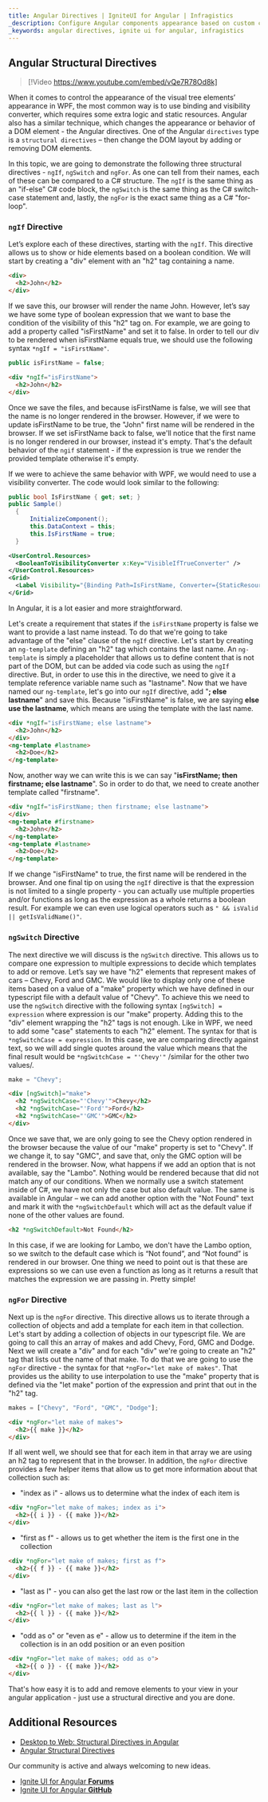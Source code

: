 ```yaml
---
title: Angular Directives | IgniteUI for Angular | Infragistics
_description: Configure Angular components appearance based on custom conditions, simply by using the Angular structural directives.
_keywords: angular directives, ignite ui for angular, infragistics
---
```


## Angular Structural Directives

> [!Video https://www.youtube.com/embed/vQe7R78Od8k]

When it comes to control the appearance of the visual tree elements’ appearance in WPF, the most common way is to use binding and visibility converter, which requires some extra logic and static resources. Angular also has a similar technique, which changes the appearance or behavior of a DOM element - the Angular directives. One of the Angular `directives` type is a `structural directives` – then change the DOM layout by adding or removing DOM elements.

In this topic, we are going to demonstrate the following three structural directives - `ngIf`, `ngSwitch` and `ngFor`. As one can tell from their names, each of these can be compared to a C# structure. The `ngIf` is the same thing as an "if-else" C# code block, the `ngSwitch` is the same thing as the C# switch-case statement and, lastly, the `ngFor` is the exact same thing as a C# "for-loop".

### `ngIf` Directive
Let’s explore each of these directives, starting with the `ngIf`. This directive allows us to show or hide elements based on a boolean condition. We will start by creating a "div" element with an "h2" tag containing a name.
```html
<div>
  <h2>John</h2>
</div>
```
If we save this, our browser will render the name John. However, let’s say we have some type of boolean expression that we want to base the condition of the visibility of this "h2" tag on. For example, we are going to add a property called "isFirstName" and set it to false. In order to tell our div to be rendered when isFirstName equals true, we should use the following syntax `*ngIf = "isFirstName"`.
```typescript
public isFirstName = false;
```
``` html
<div *ngIf="isFirstName">
  <h2>John</h2>
</div>
```
Once we save the files, and because isFirstName is false, we will see that the name is no longer rendered in the browser. However, if we were to update isFirstName to be true, the "John" first name will be rendered in the browser. If we set isFirstName back to false, we'll notice that the first name is no longer rendered in our browser, instead it's empty. That's the default behavior of the `ngif` statement - if the expression is true we render the provided template otherwise it's empty.

If we were to achieve the same behavior with WPF, we would need to use a visibility converter. The code would look similar to the following:
```cs
public bool IsFirstName { get; set; }
public Sample()
  {
      InitializeComponent();
      this.DataContext = this;
      this.IsFirstName = true;
  }
```
```xml
<UserControl.Resources>
  <BooleanToVisibilityConverter x:Key="VisibleIfTrueConverter" />
</UserControl.Resources>
<Grid>
  <Label Visibility="{Binding Path=IsFirstName, Converter={StaticResource VisibleIfTrueConverter}}">John</Label>
</Grid>
```
In Angular, it is a lot easier and more straightforward. 

Let's create a requirement that states if the `isFirstName` property is false we want to provide a last name instead. To do that we're going to take advantage of the "else" clause of the `ngIf` directive. Let's start by creating an `ng-template` defining an "h2" tag which contains the last name. An `ng-template` is simply a placeholder that allows us to define content that is not part of the DOM, but can be added via code such as using the `ngIf` directive. But, in order to use this in the directive, we need to give it a template reference variable name such as "lastname". Now that we have named our `ng-template`, let's go into our `ngIf` directive, add "**; else lastname**" and save this. Because "isFirstName" is false, we are saying **else use the lastname**, which means are using the template with the last name.

```html
<div *ngIf="isFirstName; else lastname">
  <h2>John</h2>
</div>
<ng-template #lastname>
  <h2>Doe</h2>
</ng-template>
```
Now, another way we can write this is we can say "**isFirstName; then firstname; else lastname**". So in order to do that, we need to create another template called "firstname".

```html
<div *ngIf="isFirstName; then firstname; else lastname">
</div>
<ng-template #firstname>
  <h2>John</h2>
</ng-template>
<ng-template #lastname>
  <h2>Doe</h2>
</ng-template>
```
If we change "isFirstName" to true, the first name will be rendered in the browser. And one final tip on using the `ngIf` directive is that the expression is not limited to a single property - you can actually use multiple properties and/or functions as long as the expression as a whole returns a boolean result. For example we can even use logical operators such as `" && isValid || getIsValidName()"`.

### `ngSwitch` Directive
The next directive we will discuss is the `ngSwitch` directive. This allows us to compare one expression to multiple expressions to decide which templates to add or remove.
Let’s say we have "h2" elements that represent makes of cars – Chevy, Ford and GMC. We would like to display only one of these items based on a value of a "make" property which we have defined in our typescript file with a default value of "Chevy". To achieve this we need to use the `ngSwitch` directive with the following syntax `[ngSwitch] = expression` where expression is our "make" property. Adding this to the "div" element wrapping the "h2" tags is not enough. Like in WPF, we need to add some "case" statements to each "h2" element. The syntax for that is `*ngSwitchCase = expression`. In this case, we are comparing directly against text, so we will add single quotes around the value which means that the final result would be `*ngSwitchCase = "'Chevy'"` /similar for the other two values/.

```typescript
make = "Chevy";
```

```html
<div [ngSwitch]="make">
  <h2 *ngSwitchCase="'Chevy'">Chevy</h2>
  <h2 *ngSwitchCase="'Ford'">Ford</h2>
  <h2 *ngSwitchCase="'GMC'">GMC</h2>
</div>
```
Once we save that, we are only going to see the Chevy option rendered in the browser because the value of our "make" property is set to "Chevy". If we change it, to say "GMC", and save that, only the GMC option will be rendered in the browser. Now, what happens if we add an option that is not available, say the "Lambo". Nothing would be rendered because that did not match any of our conditions. When we normally use a switch statement inside of C#, we have not only the case but also default value. The same is available in Angular – we can add another option with the "Not Found" text and mark it with the `*ngSwitchDefault` which will act as the default value if none of the other values are found.

```html
<h2 *ngSwitchDefault>Not Found</h2>
```
In this case, if we are looking for Lambo, we don't have the Lambo option, so we switch to the default case which is “Not found”, and “Not found” is rendered in our browser. One thing we need to point out is that these are expressions so we can use even a function as long as it returns a result that matches the expression we are passing in. Pretty simple!

### `ngFor` Directive

Next up is the `ngFor` directive. This directive allows us to iterate through a collection of objects and add a template for each item in that collection. Let's start by adding a collection of objects in our typescript file. We are going to call this an array of makes and add Chevy, Ford, GMC and Dodge. Next we will create a "div" and for each "div" we're going to create an "h2" tag that lists out the name of that make. To do that we are going to use the `ngFor` directive - the syntax for that `*ngFor="let make of makes"`. That provides us the ability to use interpolation to use the "make" property that is defined via the "let make" portion of the expression and print that out in the "h2" tag.
```typescript
makes = ["Chevy", "Ford", "GMC", "Dodge"];
```
```html
<div *ngFor="let make of makes">
  <h2>{{ make }}</h2>
</div>
```
If all went well, we should see that for each item in that array we are using an h2 tag to represent that in the browser. In addition, the `ngFor` directive provides a few helper items that allow us to get more information about that collection such as:
-	"index as i" - allows us to determine what the index of each item is

```html
<div *ngFor="let make of makes; index as i">
  <h2>{{ i }} - {{ make }}</h2>
</div>
```
-	"first as f" - allows us to get whether the item is the first one in the collection

```html
<div *ngFor="let make of makes; first as f">
  <h2>{{ f }} - {{ make }}</h2>
</div>
```
-	"last as l" - you can also get the last row or the last item in the collection

```html
<div *ngFor="let make of makes; last as l">
  <h2>{{ l }} - {{ make }}</h2>
</div>
```
-	"odd as o" or "even as e" - allow us to determine if the item in the collection is in an odd position or an even position

```html
<div *ngFor="let make of makes; odd as o">
  <h2>{{ o }} - {{ make }}</h2>
</div>
```
That's how easy it is to add and remove elements to your view in your angular application - just use a structural directive and you are done.

## Additional Resources
* [Desktop to Web: Structural Directives in Angular](https://www.youtube.com/watch?v=vQe7R78Od8k&t)
* [Angular Structural Directives](https://angular.io/guide/structural-directives)

<div class="divider--half"></div>
Our community is active and always welcoming to new ideas.

* [Ignite UI for Angular **Forums**](https://www.infragistics.com/community/forums/f/ignite-ui-for-angular)
* [Ignite UI for Angular **GitHub**](https://github.com/IgniteUI/igniteui-angular)